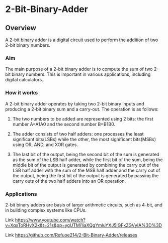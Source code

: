 # 2-Bit-Binary-Adder

## Overview 

A 2-bit binary adder is a digital circuit used to perform the addition of two 2-bit binary numbers. 

### Aim

The main purpose of a 2-bit binary adder is to compute the sum of two 2-bit binary numbers. This is important in various applications, including digital calculators.

### How it works

A 2-bit binary adder operates by taking two 2-bit binary inputs and producing a 2-bit binary sum and a carry-out. The operation is as follows:

1. The two numbers to be added are represented using 2 bits: the first number A=A1A0 and the second number B=B1B0.

2. The adder consists of two half adders: one processes the least significant bits(LSBs) while the other, the most significant bits(MSBs) using OR, AND, and XOR gates.

3. The last bit of the output, being the second bit of the sum is generated as the sum of the LSB half adder, while the first bit of the sum, being the middle bit of the output is generated by combining the carry out of the LSB half adder with the sum of the MSB half adder and the carry out of the output, being the first bit of the output is generated by passing the carry outs of the two half adders into an OR operation.

### Applications

2-bit binary adders are basis of larger arithmetic circuits, such as 4-bit, and in building complex systems like CPUs.

Link https://www.youtube.com/watch?v=XqxToRHvX2k&t=21s&pp=ygUTMi1iaXQgYmluYXJ5IGFkZGVyIA%3D%3D

Link https://github.com/Refuoe214/2-Bit-Binary-Adder/releases

